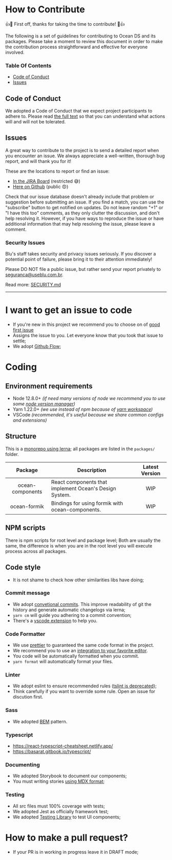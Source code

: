 # How to Contribute

:+1::tada: First off, thanks for taking the time to contribute! :tada::+1:

The following is a set of guidelines for contributing to Ocean DS and its packages. Please take a moment to review this document in order to make the contribution process straightforward and effective for everyone involved.

### Table Of Contents

- [Code of Conduct](##Code-of-Conduct)
- [Issues](##Issues)

## Code of Conduct

We adopted a Code of Conduct that we expect project participants to adhere to. Please read [the full text](CODE_OF_CONDUCT.md) so that you can understand what actions will and will not be tolerated.

## Issues

A great way to contribute to the project is to send a detailed report when you encounter an issue. We always appreciate a well-written, thorough bug report, and will thank you for it!

These are the locations to report or find an issue:

- [In the JIRA Board](https://useblu.atlassian.net/jira/software/projects/DSO/boards/79) (restricted :sweat_smile:)
- [Here on Github](https://github.com/Pagnet/ocean-ds-web/issues) (public :heart_eyes:)

Check that our issue database doesn't already include that problem or suggestion before submitting an issue. If you find a match, you can use the "subscribe" button to get notified on updates. Do not leave random "+1" or "I have this too" comments, as they only clutter the discussion, and don't help resolving it. However, if you have ways to reproduce the issue or have additional information that may help resolving the issue, please leave a comment.

### Security Issues

Blu's staff takes security and privacy issues seriously. If you discover a potential point of failure, please bring it to their attention immediately!

Please DO NOT file a public issue, but rather send your report privately to seguranca@useblu.com.br.

Read more: [SECURITY.md](SECURITY.md)

---

# I want to get an issue to code

- If you're new in this project we recommend you to choose on of [good first issue](https://github.com/Pagnet/ocean-ds-web/pulls?q=is%3Aopen+is%3Apr+label%3A%22good+first+issue%22)
- Assigns the issue to you. Let everyone know that you took that issue to settle;
- We adopt [Github Flow](https://guides.github.com/introduction/flow/);

# Coding

## Environment requirements

- Node 12.8.0+ _(if need many versions of node we recommend you to use some [node version manager](https://github.com/nvm-sh/nvm))_
- Yarn 1.22.0+ _(we use instead of npm because of [yarn workspace](https://classic.yarnpkg.com/en/docs/workspaces/))_
- VSCode _(recommended, it's useful because we share common configs and extensions)_

## Structure

This is a [monorepo using lerna](https://medium.com/hy-vee-engineering/creating-a-monorepo-with-lerna-yarn-workspaces-cf163908965d); all packages are listed in the `packages/` folder.

|     Package      | Description                                            | Latest Version |
| :--------------: | ------------------------------------------------------ | :------------: |
| ocean-components | React components that implement Ocean's Design System. |      WIP       |
|   ocean-formik   | Bindings for using formik with ocean-components.       |      WIP       |

## NPM scripts

There is npm scripts for root level and package level; Both are usually the same, the difference is when you are in the root level you will execute process across all packages.

## Code style

- It is not shame to check how other similarities libs have doing;

### Commit message

- We adopt [convetional commits](https://www.conventionalcommits.org/en/v1.0.0/#summary). This improve readability of git the history and generate automatic changelogs via lerna;
- `yarn cm` will guide you adhering to a commit convention;
- There's a [vscode extension](https://marketplace.visualstudio.com/items?itemName=vivaxy.vscode-conventional-commits) to help you.

### Code Formatter

- We use [prettier](https://prettier.io/docs/en/why-prettier.html) to guaranteed the same code format in the project.
- We recommend you to use an [integration to your favorite editor](https://prettier.io/docs/en/editors.html).
- You code will be automatically formatted when you commit.
- `yarn format` will automatically format your files.

### Linter

- We adopt eslint to ensure recommended rules ([tslint is deprecated](https://www.darraghoriordan.com/2020/03/06/upgrade-tslint-deprecated-to-eslint/));
- Think carefully if you want to override some rule. Open an issue for discution first.

### Sass

- We adopted [BEM](http://getbem.com/introduction/) pattern.

### Typescript

- https://react-typescript-cheatsheet.netlify.app/
- https://basarat.gitbook.io/typescript/

### Documenting

- We adopted Storybook to document our components;
- You must writing stories [using MDX format](https://storybook.js.org/docs/react/writing-docs/mdx);

### Testing

- All src files must 100% coverage with tests;
- We adopted Jest as officially framework test;
- We adopted [Testing Library](https://testing-library.com/docs/intro) to test UI components;

# How to make a pull request?

- If your PR is in working in progress leave it in DRAFT mode;
